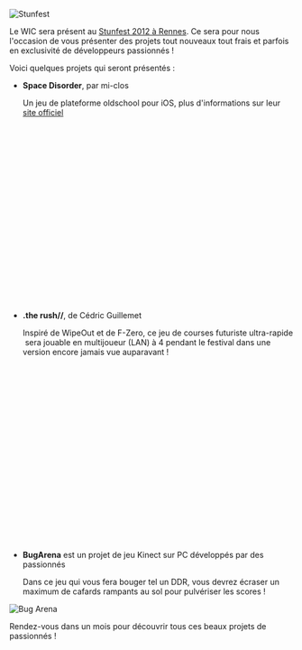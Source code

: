 ![Stunfest](http://uppix.net/1/8/2/cfdc67981175069c2921841582449tt.jpg)

Le WIC sera présent au <a href="http://stunfest.3hitcombo.fr/">Stunfest 2012 à Rennes</a>. Ce sera pour nous l'occasion de vous présenter des projets tout nouveaux tout frais et parfois en exclusivité de développeurs passionnés !

Voici quelques projets qui seront présentés :

* **Space Disorder**, par mi-clos

  Un jeu de plateforme oldschool pour iOS, plus d'informations sur leur [site officiel](http://www.spacedisorder.com/)

  <object width="420" height="315" classid="clsid:d27cdb6e-ae6d-11cf-96b8-444553540000" codebase="http://download.macromedia.com/pub/shockwave/cabs/flash/swflash.cab#version=6,0,40,0"><param name="allowFullScreen" value="true" /><param name="allowscriptaccess" value="always" /><param name="src" value="http://www.youtube.com/v/msniDdTHzXE?version=3&amp;hl=fr_FR" /><param name="allowfullscreen" value="true" /><embed width="420" height="315" type="application/x-shockwave-flash" src="http://www.youtube.com/v/msniDdTHzXE?version=3&amp;hl=fr_FR" allowFullScreen="true" allowscriptaccess="always" allowfullscreen="true" /></object>


* **.the rush//**, de Cédric Guillemet

  Inspiré de WipeOut et de F-Zero, ce jeu de courses futuriste ultra-rapide  sera jouable en multijoueur (LAN) à 4 pendant le festival dans une version encore jamais vue auparavant !</li>

<object width="560" height="315" classid="clsid:d27cdb6e-ae6d-11cf-96b8-444553540000" codebase="http://download.macromedia.com/pub/shockwave/cabs/flash/swflash.cab#version=6,0,40,0"><param name="allowFullScreen" value="true" /><param name="allowscriptaccess" value="always" /><param name="src" value="http://www.youtube.com/v/M71pdplyaHc?version=3&amp;hl=fr_FR" /><param name="allowfullscreen" value="true" /><embed width="560" height="315" type="application/x-shockwave-flash" src="http://www.youtube.com/v/M71pdplyaHc?version=3&amp;hl=fr_FR" allowFullScreen="true" allowscriptaccess="always" allowfullscreen="true" /></object>

* **BugArena** est un projet de jeu Kinect sur PC développés par des passionnés

  Dans ce jeu qui vous fera bouger tel un DDR, vous devrez écraser un maximum de cafards rampants au sol pour pulvériser les scores !
  
![Bug Arena](http://westindiecollective.org/wp-content/uploads/2012/03/bug-arena-1024x787.png)

Rendez-vous dans un mois pour découvrir tous ces beaux projets de passionnés !
